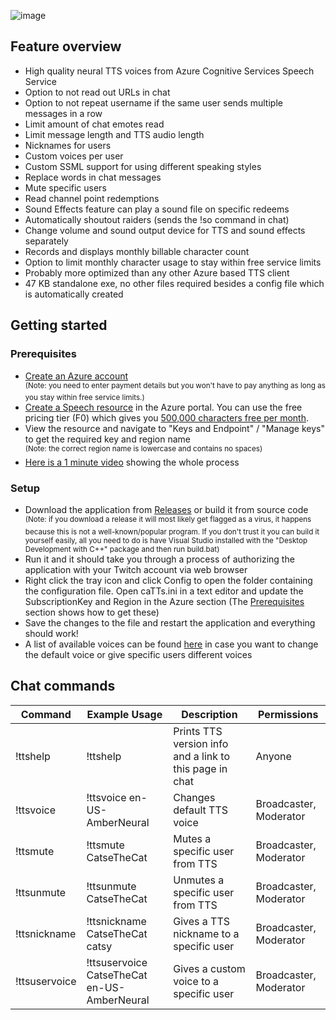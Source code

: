 ![image](https://cdn.discordapp.com/attachments/852088618594992159/1065989914166050877/catts_banner_1000.png)

## Feature overview
- High quality neural TTS voices from Azure Cognitive Services Speech Service
- Option to not read out URLs in chat
- Option to not repeat username if the same user sends multiple messages in a row
- Limit amount of chat emotes read
- Limit message length and TTS audio length
- Nicknames for users
- Custom voices per user
- Custom SSML support for using different speaking styles
- Replace words in chat messages
- Mute specific users
- Read channel point redemptions
- Sound Effects feature can play a sound file on specific redeems
- Automatically shoutout raiders (sends the !so command in chat)
- Change volume and sound output device for TTS and sound effects separately
- Records and displays monthly billable character count
- Option to limit monthly character usage to stay within free service limits
- Probably more optimized than any other Azure based TTS client
- 47 KB standalone exe, no other files required besides a config file which is automatically created

## Getting started

### Prerequisites
- [Create an Azure account](https://azure.microsoft.com/en-us/pricing/purchase-options/pay-as-you-go/)  
<sup>(Note: you need to enter payment details but you won't have to pay anything as long as you stay within free service limits.)</sup>
- [Create a Speech resource](https://ms.portal.azure.com/#create/Microsoft.CognitiveServicesSpeechServices) in the Azure portal. You can use the free pricing tier (F0) which gives you [500,000 characters free per month](https://azure.microsoft.com/en-us/pricing/details/cognitive-services/speech-services/).
- View the resource and navigate to "Keys and Endpoint" / "Manage keys" to get the required key and region name  
<sup>(Note: the correct region name is lowercase and contains no spaces)</sup>
- [Here is a 1 minute video](https://www.youtube.com/watch?v=ZHtp69Vn6Oc) showing the whole process


### Setup
- Download the application from [Releases](https://github.com/catsethecat/caTTS/releases) or build it from source code  
<sup>(Note: if you download a release it will most likely get flagged as a virus, it happens because this is not a well-known/popular program. If you don't trust it you can build it yourself easily, all you need to do is have Visual Studio installed with the "Desktop Development with C++" package and then run build.bat)</sup>
- Run it and it should take you through a process of authorizing the application with your Twitch account via web browser
- Right click the tray icon and click Config to open the folder containing the configuration file. Open caTTs.ini in a text editor and update the SubscriptionKey and Region in the Azure section (The [Prerequisites](#prerequisites) section shows how to get these)
- Save the changes to the file and restart the application and everything should work!
- A list of available voices can be found [here](https://learn.microsoft.com/en-us/azure/cognitive-services/speech-service/language-support?tabs=tts) in case you want to change the default voice or give specific users different voices

## Chat commands
| Command | Example Usage | Description | Permissions
| - | - | - | - |
| !ttshelp | !ttshelp | Prints TTS version info and a link to this page in chat | Anyone |
| !ttsvoice | !ttsvoice en-US-AmberNeural | Changes default TTS voice | Broadcaster, Moderator |
| !ttsmute | !ttsmute CatseTheCat | Mutes a specific user from TTS | Broadcaster, Moderator |
| !ttsunmute | !ttsunmute CatseTheCat | Unmutes a specific user from TTS | Broadcaster, Moderator |
| !ttsnickname | !ttsnickname CatseTheCat catsy | Gives a TTS nickname to a specific user | Broadcaster, Moderator |
| !ttsuservoice | !ttsuservoice CatseTheCat en-US-AmberNeural | Gives a custom voice to a specific user | Broadcaster, Moderator |
